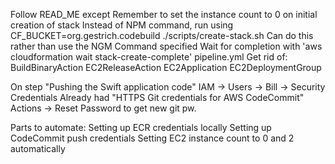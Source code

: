 Follow READ_ME except
  Remember to set the instance count to 0 on initial creation of stack
  Instead of NPM command, run using CF_BUCKET=org.gestrich.codebuild ./scripts/create-stack.sh
    Can do this rather than use the NGM Command specified
  Wait for completion with 'aws cloudformation wait stack-create-complete'
pipeline.yml
  Get rid of:
    BuildBinaryAction
    EC2ReleaseAction
    EC2Application
    EC2DeploymentGroup


On step "Pushing the Swift application code"
  IAM -> Users -> Bill -> Security Credentials
  Already had "HTTPS Git credentials for AWS CodeCommit"
  Actions -> Reset Password to get new git pw.


Parts to automate:
  Setting up ECR credentials locally
  Setting up CodeCommit push credentials
  Setting EC2 instance count to 0 and 2 automatically

